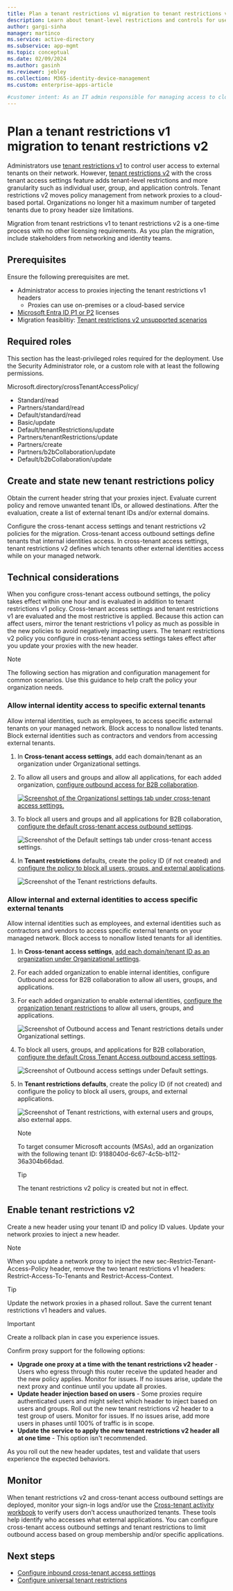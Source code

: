 ```yaml
---
title: Plan a tenant restrictions v1 migration to tenant restrictions v2
description: Learn about tenant-level restrictions and controls for users, groups, and applications, also policy management in a cloud-based portal. 
author: gargi-sinha
manager: martinco
ms.service: active-directory
ms.subservice: app-mgmt
ms.topic: conceptual
ms.date: 02/09/2024
ms.author: gasinh
ms.reviewer: jebley
ms.collection: M365-identity-device-management
ms.custom: enterprise-apps-article

#customer intent: As an IT admin responsible for managing access to cloud services, I want to restrict access to approved resources for users in my organization, so that I can ensure security and compliance.
---
```


# Plan a tenant restrictions v1 migration to tenant restrictions v2

Administrators use [tenant restrictions v1](~/identity/enterprise-apps/tenant-restrictions.md) to control user access to external tenants on their network. However, [tenant restrictions v2](tenant-restrictions-v2.md) with the cross tenant access settings feature adds tenant-level restrictions and more granularity such as individual user, group, and application controls. Tenant restrictions v2 moves policy management from network proxies to a cloud-based portal. Organizations no longer hit a maximum number of targeted tenants due to proxy header size limitations. 

Migration from tenant restrictions v1 to tenant restrictions v2 is a one-time process with no other licensing requirements. As you plan the migration, include stakeholders from networking and identity teams. 

## Prerequisites

Ensure the following prerequisites are met. 

* Administrator access to proxies injecting the tenant restrictions v1 headers
  * Proxies can use on-premises or a cloud-based service
* [Microsoft Entra ID P1 or P2](~/fundamentals/get-started-premium.md) licenses
* Migration feasiblitiy: [Tenant restrictions v2 unsupported scenarios](tenant-restrictions-v2.md)

## Required roles

This section has the least-privileged roles required for the deployment. Use the Security Administrator role, or a custom role with at least the following permissions. 

Microsoft.directory/crossTenantAccessPolicy/ 

* Standard/read 
* Partners/standard/read 
* Default/standard/read 
* Basic/update 
* Default/tenantRestrictions/update 
* Partners/tenantRestrictions/update 
* Partners/create 
* Partners/b2bCollaboration/update 
* Default/b2bCollaboration/update 

## Create and state new tenant restrictions policy

Obtain the current header string that your proxies inject. Evaluate current policy and remove unwanted tenant IDs, or allowed destinations. After the evaluation, create a list of external tenant IDs and/or external domains. 

Configure the cross-tenant access settings and tenant restrictions v2 policies for the migration. Cross-tenant access outbound settings define tenants that internal identities access. In cross-tenant access settings, tenant restrictions v2 defines which tenants other external identities access while on your managed network. 

## Technical considerations

When you configure cross-tenant access outbound settings, the policy takes effect within one hour and is evaluated in addition to tenant restrictions v1 policy. Cross-tenant access settings and tenant restrictions v1 are evaluated and the most restrictive is applied. Because this action can affect users, mirror the tenant restrictions v1 policy as much as possible in the new policies to avoid negatively impacting users. The tenant restrictions v2 policy you configure in cross-tenant access settings takes effect after you update your proxies with the new header. 

   > [!NOTE]
   > The following section has migration and configuration management for common scenarios. Use this guidance to help craft the policy your organization needs. 

### Allow internal identity access to specific external tenants

Allow internal identities, such as employees, to access specific external tenants on your managed network. Block access to nonallow listed tenants. Block external identities such as contractors and vendors from accessing external tenants. 

1. In **Cross-tenant access settings**, add each domain/tenant as an organization under Organizational settings.
2. To allow all users and groups and allow all applications, for each added organization, [configure outbound access for B2B collaboration](cross-tenant-access-settings-b2b-collaboration.md). 

   [ ![Screenshot of the Organizationsl settings tab under cross-tenant access settings.](media/tenant-restrictions-migration/organizational-settings.png)](media/tenant-restrictions-migration/organizational-settings.png#lightbox)

3. To block all users and groups and all applications for B2B collaboration, [configure the default cross-tenant access outbound settings](cross-tenant-access-settings-b2b-collaboration.md). 

   ![Screenshot of the Default settings tab under cross-tenant access settings.](media/tenant-restrictions-migration/default-settings.png)

4. In **Tenant restrictions** defaults, create the policy ID (if not created) and [configure the policy to block all users, groups, and external applications](tenant-restrictions-v2.md).

   ![Screenshot of the Tenant restrictions defaults.](media/tenant-restrictions-migration/tenant-restrictions-default.png)

### Allow internal and external identities to access specific external tenants 

Allow internal identities such as employees, and external identities such as contractors and vendors to access specific external tenants on your managed network. Block access to nonallow listed tenants for all identities.  

1. In **Cross-tenant access settings**, [add each domain/tenant ID as an organization under Organizational settings](cross-tenant-access-settings-b2b-collaboration.md).
2. For each added organization to enable internal identities, configure Outbound access for B2B collaboration to allow all users, groups, and applications.
3. For each added organization to enable external identities, [configure the organization tenant restrictions](tenant-restrictions-v2.md) to allow all users, groups, and applications.  

   ![Screenshot of Outbound access and Tenant restrictions details under Organizational settings.](media/tenant-restrictions-migration/organizational-settings-outbound.png)

4. To block all users, groups, and applications for B2B collaboration, [configure the default Cross Tenant Access outbound access settings](cross-tenant-access-settings-b2b-collaboration.md). 

   ![Screenshot of Outbound access settings under Default settings.](media/tenant-restrictions-migration/default-settings-outbound.png)

5. In **Tenant restrictions defaults**, create the policy ID (if not created) and configure the policy to block all users, groups, and external applications.  

   ![Screenshot of Tenant restrictions, with external users and groups, also external apps.](media/tenant-restrictions-migration/tenant-restrictions-applies.png)

   > [!NOTE]
   > To target consumer Microsoft accounts (MSAs), add an organization with the following tenant ID: 9188040d-6c67-4c5b-b112-36a304b66dad. 

   > [!TIP]
   > The tenant restrictions v2 policy is created but not in effect.

## Enable tenant restrictions v2

Create a new header using your tenant ID and policy ID values. Update your network proxies to inject a new header. 

   > [!NOTE]
   > When you update a network proxy to inject the new sec-Restrict-Tenant-Access-Policy header, remove the two tenant restrictions v1 headers: Restrict-Access-To-Tenants and Restrict-Access-Context.  

   > [!TIP]
   > Update the network proxies in a phased rollout. Save the current tenant restrictions v1 headers and values.  

   > [!IMPORTANT]
   > Create a rollback plan in case you experience issues. 

Confirm proxy support for the following options: 

* **Upgrade one proxy at a time with the tenant restrictions v2 header** - Users who egress through this router receive the updated header and the new policy applies. Monitor for issues. If no issues arise, update the next proxy and continue until you update all proxies. 
* **Update header injection based on users** - Some proxies require authenticated users and might select which header to inject based on users and groups. Roll out the new tenant restrictions v2 header to a test group of users. Monitor for issues. If no issues arise, add more users in phases until 100% of traffic is in scope. 
* **Update the service to apply the new tenant restrictions v2 header all at one time** - This option isn't recommended. 

As you roll out the new header updates, test and validate that users experience the expected behaviors. 

## Monitor

When tenant restrictions v2 and cross-tenant access outbound settings are deployed, monitor your sign-in logs and/or use the [Cross-tenant activity workbook](~/identity/monitoring-health/workbook-cross-tenant-access-activity.md) to verify users don’t access unauthorized tenants. These tools help identify who accesses what external applications. You can configure cross-tenant access outbound settings and tenant restrictions to limit outbound access based on group membership and/or specific applications. 

## Next steps

* [Configure inbound cross-tenant access settings](cross-tenant-access-settings-b2b-collaboration.md)
* [Configure universal tenant restrictions](~/global-secure-access/how-to-universal-tenant-restrictions.md)
